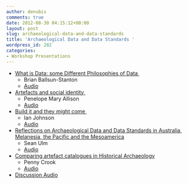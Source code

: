 ```yaml
---
author: denubis
comments: true
date: 2012-08-30 04:15:12+00:00
layout: post
slug: archaeological-data-and-data-standards
title: 'Archaeological Data and Data Standards '
wordpress_id: 282
categories:
- Workshop Presentations
---
```


* [What is Data: some Different Philosophies of Data ](http://fedarch.org/slides/03_Data%20Standards/BBS_Exploring_the_Philosophy_of_Data.pdf)
  * Brian Ballsun-Stanton
  * [Audio](https://drive.google.com/open?id=0ByX7dvJJHhXHWGJXQ29tR3p4Vzg)
* [Artefacts and social identity ](http://fedarch.org/slides/03_Data%20Standards/Allison_Artefacts%20and%20social%20identity.pdf)
  * Penelope Mary Allison
  * [Audio](https://drive.google.com/open?id=0ByX7dvJJHhXHWmp5bENHWkY2Zm8)
* [Build it and they might come ](http://fedarch.org/slides/03_Data%20Standards/Johnson_Build%20it%20and%20they%20might%20come%20....pdf)
  * Ian Johnson
  * [Audio](https://drive.google.com/open?id=0ByX7dvJJHhXHWGJXQ29tR3p4Vzg)
* [Reflections on Archaeological Data and Data Standards in Australia, Melanesia, the Pacific and the Mesoamerica](http://fedarch.org/slides/03_Data%20Standards/Ulm_ApproachesToDataStandards.pdf)
  * Sean Ulm
  * [Audio](https://drive.google.com/open?id=0ByX7dvJJHhXHWGJXQ29tR3p4Vzg)
* [Comparing artefact catalogues in Historical Archaeology](http://fedarch.org/slides/03_Data%20Standards/Crook%20FAIMS12.pdf)
  * Penny Crook
  * [Audio](https://drive.google.com/open?id=0ByX7dvJJHhXHNlZDcW8xRWFaSGM)
* [Discussion Audio](https://drive.google.com/open?id=0ByX7dvJJHhXHU0xKVTV6QnhSazQ)
